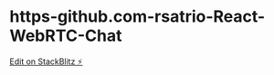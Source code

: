# https-github.com-rsatrio-React-WebRTC-Chat

[Edit on StackBlitz ⚡️](https://stackblitz.com/edit/node-xkupka)